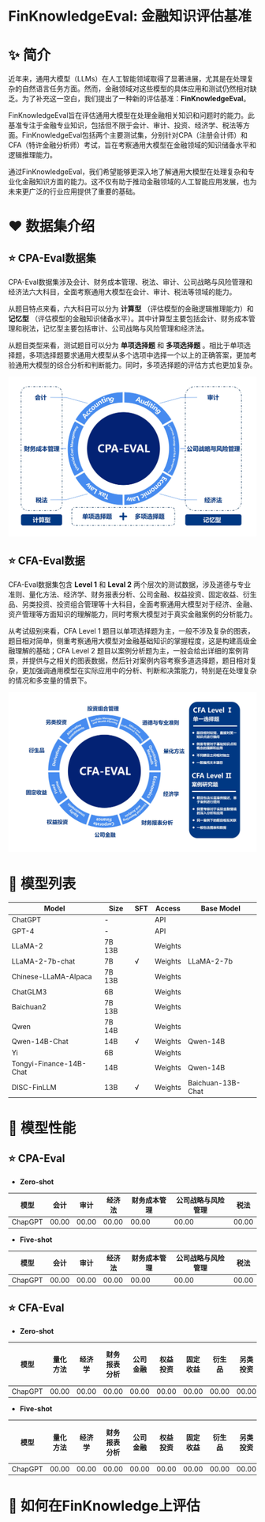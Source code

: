 # FinKnowledgeEval: 金融知识评估基准

# ✨ 简介

近年来，通用大模型（LLMs）在人工智能领域取得了显著进展，尤其是在处理复杂的自然语言任务方面。然而，金融领域对这些模型的具体应用和测试仍然相对缺乏。为了补充这一空白，我们提出了一种新的评估基准：**FinKnowledgeEval**。

FinKnowledgeEval旨在评估通用大模型在处理金融相关知识和问题时的能力。此基准专注于金融专业知识，包括但不限于会计、审计、投资、经济学、税法等方面。FinKnowledgeEval包括两个主要测试集，分别针对CPA（注册会计师）和CFA（特许金融分析师）考试，旨在考察通用大模型在金融领域的知识储备水平和逻辑推理能力。

通过FinKnowledgeEval，我们希望能够更深入地了解通用大模型在处理复杂和专业化金融知识方面的能力。这不仅有助于推动金融领域的人工智能应用发展，也为未来更广泛的行业应用提供了重要的基础。

# ❤️ 数据集介绍

## ⭐ **CPA-Eval数据集**
  
  CPA-Eval数据集涉及会计、财务成本管理、税法、审计、公司战略与风险管理和经济法六大科目，全面考察通用大模型在会计、审计、税法等领域的能力。

  从题目特点来看，六大科目可以分为 **计算型** （评估模型的金融逻辑推理能力）和 **记忆型** （评估模型的金融知识储备水平）。其中计算型主要包括会计、财务成本管理和税法，记忆型主要包括审计、公司战略与风险管理和经济法。

  从题目类型来看，测试题目可以分为 **单项选择题** 和 **多项选择题** 。相比于单项选择题，多项选择题要求通用大模型从多个选项中选择一个以上的正确答案，更加考验通用大模型的综合分析和判断能力。同时，多项选择题的评估方式也更加复杂。
  
![CPA-Eval](assets/CPA-Eval.jpg)

## ⭐ **CFA-Eval数据**
  
  CFA-Eval数据集包含 **Level 1** 和 **Leval 2** 两个层次的测试数据，涉及道德与专业准则、量化方法、经济学、财务报表分析、公司金融、权益投资、固定收益、衍生品、另类投资、投资组合管理等十大科目，全面考察通用大模型对于经济、金融、资产管理等方面知识的理解能力，同时考察大模型对于真实金融案例的分析能力。

  从考试级别来看，CFA Level 1 题目以单项选择题为主，一般不涉及复杂的图表，题目相对简单，侧重考察通用大模型对金融基础知识的掌握程度，这是构建高级金融理解的基础；CFA Level 2 题目以案例分析题为主，一般会给出详细的案例背景，并提供与之相关的图表数据，然后针对案例内容考察多道选择题，题目相对复杂，更加强调通用模型在实际应用中的分析、判断和决策能力，特别是在处理复杂的情况和多变量的情景下。

![CFA-Eval](assets/CFA-Eval.jpg)

# 📇 模型列表

| Model                  | Size       | SFT | Access  | Base Model        |
| ---------------------- | ---------- | --- | ------- | ----------------- |
|ChatGPT                 | -          |     | API     |                   |
|GPT-4                   | -          |     | API     |                   |
|LLaMA-2                 | 7B 13B     |     | Weights |                   |
|LLaMA-2-7b-chat         | 7B         | √   | Weights | LLaMA-2-7b        |
|Chinese-LLaMA-Alpaca    | 7B 13B     |     | Weights |                   |
|ChatGLM3                | 6B         |     | Weights |                   |
|Baichuan2               | 7B 13B     |     | Weights |                   |
|Qwen                    | 7B 14B     |     | Weights |                   |
|Qwen-14B-Chat           | 14B        | √   | Weights | Qwen-14B          |
|Yi                      | 6B         |     | Weights |                   |
|Tongyi-Finance-14B-Chat | 14B        |     | Weights | Qwen-14B          |
|DISC-FinLLM             | 13B        | √   | Weights | Baichuan-13B-Chat |

# 🚀 模型性能

## ⭐ **CPA-Eval**

- **Zero-shot**

| 模型                       | 会计    | 审计    | 经济法   | 财务成本管理 | 公司战略与风险管理 | 税法    |
| -------------------------- | ----   | ------- | -------- | ----------- | ---------------- | ------- |
| ChapGPT                    | 00.00  | 00.00   |  00.00   |  00.00      |  00.00           |  00.00  |



- **Five-shot**

| 模型                       | 会计    | 审计    | 经济法   | 财务成本管理 | 公司战略与风险管理 | 税法    |
| -------------------------- | ----   | ------- | -------- | ----------- | ---------------- | ------- |
| ChapGPT                    | 00.00  | 00.00   |  00.00   |  00.00      |  00.00           |  00.00  |

## ⭐ **CFA-Eval**

- **Zero-shot**

| 模型                       | 量化方法 | 经济学   | 财务报表分析 | 公司金融 | 权益投资 | 固定收益 | 衍生品   | 另类投资 | 投资组合管理 | 道德与专业准则 |
| -------------------------- | ------- | -------- | ----------- | ------- | ------- | ------- | -------- | ------- | ----------- | -------------- |
| ChapGPT                    | 00.00   | 00.00    | 00.00       | 00.00   | 00.00   | 00.00   | 00.00    | 00.00   | 00.00       | 00.00          |


- **Five-shot**

| 模型                       | 量化方法 | 经济学   | 财务报表分析 | 公司金融 | 权益投资 | 固定收益 | 衍生品   | 另类投资 | 投资组合管理 | 道德与专业准则 |
| -------------------------- | ------- | -------- | ----------- | ------- | ------- | ------- | -------- | ------- | ----------- | -------------- |
| ChapGPT                    | 00.00   | 00.00    | 00.00       | 00.00   | 00.00   | 00.00   | 00.00    | 00.00   | 00.00       | 00.00          |

# 🎈 如何在FinKnowledge上评估














